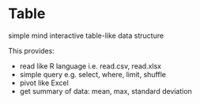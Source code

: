 # Table
simple mind interactive table-like data structure

This provides:
- read like R language i.e. read.csv, read.xlsx
- simple query e.g. select, where, limit, shuffle
- pivot like Excel
- get summary of data: mean, max, standard deviation


